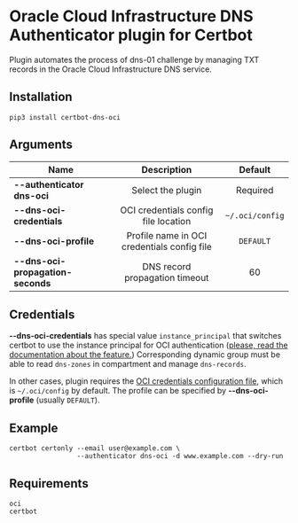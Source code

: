 # Oracle Cloud Infrastructure DNS Authenticator plugin for Certbot

Plugin automates the process of dns-01 challenge by managing TXT records in
the Oracle Cloud Infrastructure DNS service.

## Installation

```shell
pip3 install certbot-dns-oci
```

## Arguments

| Name        | Description | Default |
| ------------- |:-------------:| :-------------: |
| **--authenticator dns-oci** | Select the plugin |Required|
| **--dns-oci-credentials** | OCI credentials config file location |`~/.oci/config`|
| **--dns-oci-profile** | Profile name in OCI credentials config file |`DEFAULT`|
| **--dns-oci-propagation-seconds** | DNS record propagation timeout |60|

## Credentials
**--dns-oci-credentials** has special value `instance_principal` that switches
certbot to use the instance principal for OCI authentication
([please, read the documentation about the feature.](https://docs.oracle.com/en-us/iaas/Content/Identity/Tasks/callingservicesfrominstances.htm))
Corresponding dynamic group must be able to read `dns-zones` in compartment
and manage `dns-records`.

In other cases, plugin requires the
[OCI credentials configuration file](https://docs.oracle.com/en-us/iaas/Content/API/Concepts/sdkconfig.htm),
which is `~/.oci/config` by default.
The profile can be specified by **--dns-oci-profile** (usually `DEFAULT`).
## Example

```shell
certbot certonly --email user@example.com \
                 --authenticator dns-oci -d www.example.com --dry-run
```

## Requirements
```
oci
certbot
```